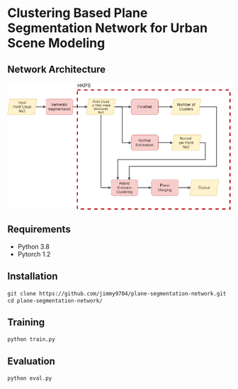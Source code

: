 # Clustering Based Plane Segmentation Network for Urban Scene Modeling
## Network Architecture
![network](./images/HKPS.png)

## Requirements
* Python 3.8
* Pytorch 1.2

## Installation
```
git clone https://github.com/jimmy9704/plane-segmentation-network.git
cd plane-segmentation-network/
```

## Training
```
python train.py
```

## Evaluation
```
python eval.py
```

